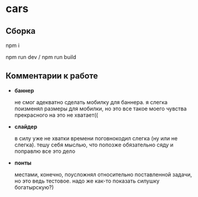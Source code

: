 # cars

## Сборка

npm i

npm run dev / npm run build

## Комментарии к работе

- **баннер**

  не смог адекватно сделать мобилку для баннера. я слегка поизменял размеры для мобилки, но это все такое
  моего чувства прекрасного на это не хватает((

- **слайдер**

  в силу уже не хватки времени поговнокодил слегка (ну или не слегка). тешу себя мыслью, что попозже обязательно сяду и поправлю все это дело

- **понты**

  местами, конечно, поусложнял относительно поставленной задачи, но это ведь тестовое. надо же как-то показать силушку богатырскую?)
